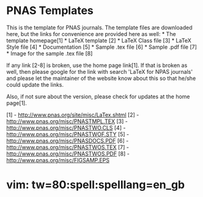 PNAS Templates
=========

This is the template for PNAS journals. The template files are downloaded here,
but the links for convenience are provided here as well:
    * The template homepage[1]
    * LaTeX template [2]
    * LaTeX Class file [3]
    * LaTeX Style file [4]
    * Documentation [5]
    * Sample .tex file [6]
    * Sample .pdf file [7]
    * Image for the sample .tex file [8]

If any link [2-8] is broken, use the home page link[1]. If that is broken as
well, then please google for the link with search 'LaTeX for NPAS journals' and
please let the maintainer of the website know about this so that he/she could
update the links.

Also, if not sure about the version, please check for updates at the home
page[1].

[1] - http://www.pnas.org/site/misc/LaTex.shtml
[2] - http://www.pnas.org/misc/PNASTMPL.TEX
[3] - http://www.pnas.org/misc/PNASTWO.CLS
[4] - http://www.pnas.org/misc/PNASTWOF.STY
[5] - http://www.pnas.org/misc/PNASDOCS.PDF
[6] - http://www.pnas.org/misc/PNASTWOS.TEX
[7] - http://www.pnas.org/misc/PNASTWOS.PDF
[8] - http://www.pnas.org/misc/FIGSAMP.EPS

# vim: tw=80:spell:spelllang=en_gb
